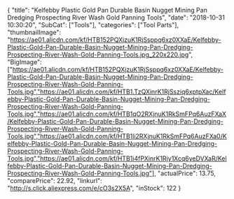 {
	"title": "Kelfebby Plastic Gold Pan Durable Basin Nugget Mining Pan Dredging Prospecting River Wash Gold Panning Tools",
	"date": "2018-10-31 10:30:20",
	"SubCat": ["Tools"],
	"categories": ["Tool Parts"],
	"thumbnailImage": "https://ae01.alicdn.com/kf/HTB152PQXjzuK1RjSsppq6xz0XXaE/Kelfebby-Plastic-Gold-Pan-Durable-Basin-Nugget-Mining-Pan-Dredging-Prospecting-River-Wash-Gold-Panning-Tools.jpg_220x220.jpg",
	"BigImage": ["https://ae01.alicdn.com/kf/HTB152PQXjzuK1RjSsppq6xz0XXaE/Kelfebby-Plastic-Gold-Pan-Durable-Basin-Nugget-Mining-Pan-Dredging-Prospecting-River-Wash-Gold-Panning-Tools.jpg","https://ae01.alicdn.com/kf/HTB1.TzQXinrK1RjSsziq6xptpXac/Kelfebby-Plastic-Gold-Pan-Durable-Basin-Nugget-Mining-Pan-Dredging-Prospecting-River-Wash-Gold-Panning-Tools.jpg","https://ae01.alicdn.com/kf/HTB1qO2RXjnuK1RkSmFPq6AuzFXaX/Kelfebby-Plastic-Gold-Pan-Durable-Basin-Nugget-Mining-Pan-Dredging-Prospecting-River-Wash-Gold-Panning-Tools.jpg","https://ae01.alicdn.com/kf/HTB1li2RXjnuK1RkSmFPq6AuzFXa0/Kelfebby-Plastic-Gold-Pan-Durable-Basin-Nugget-Mining-Pan-Dredging-Prospecting-River-Wash-Gold-Panning-Tools.jpg","https://ae01.alicdn.com/kf/HTB1i4fPXinrK1Rjy1Xcq6yeDVXaR/Kelfebby-Plastic-Gold-Pan-Durable-Basin-Nugget-Mining-Pan-Dredging-Prospecting-River-Wash-Gold-Panning-Tools.jpg"],
	"actualPrice": 13.75,
	"comparePrice": 22.92,
	"linkurl": "http://s.click.aliexpress.com/e/cO3s2X5A",
	"inStock": 122
}
